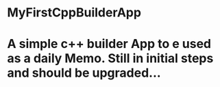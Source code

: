 # MyFirstCppBuilderApp
# A simple c++ builder App to e used as a daily Memo. Still in initial steps and should be upgraded...
